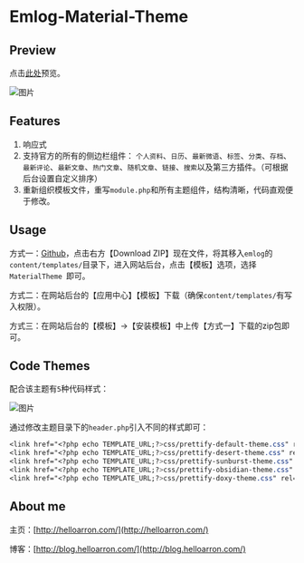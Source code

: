 # Emlog-Material-Theme

## Preview

点击[此处](http://oblog.helloarron.com/)预览。

![图片](http://7rfkwd.com1.z0.glb.clouddn.com/preview.jpg)

## Features

1. 响应式
2. 支持官方的所有的侧边栏组件：
	`个人资料`、`日历`、`最新微语`、`标签`、`分类`、`存档`、`最新评论`、`最新文章`、`热门文章`、`随机文章`、`链接`、`搜索`以及第三方插件。（可根据后台设置自定义排序）
3. 重新组织模板文件，重写`module.php`和所有主题组件，结构清晰，代码直观便于修改。

## Usage

方式一：[Github](https://github.com/ArronYR/emlog-material-theme)，点击右方【Download ZIP】现在文件，将其移入`emlog`的`content/templates/`目录下，进入网站后台，点击【模板】选项，选择`MaterialTheme `即可。

方式二：在网站后台的【应用中心】【模板】下载（确保`content/templates/`有写入权限）。

方式三：在网站后台的【模板】->【安装模板】中上传【方式一】下载的zip包即可。

## Code Themes

配合该主题有`5`种代码样式：

![图片](http://7rfkwd.com1.z0.glb.clouddn.com/Prettify%20Themes%20Gallery.png)

通过修改主题目录下的`header.php`引入不同的样式即可：

```css
<link href="<?php echo TEMPLATE_URL;?>css/prettify-default-theme.css" rel="stylesheet">
<link href="<?php echo TEMPLATE_URL;?>css/prettify-desert-theme.css" rel="stylesheet">
<link href="<?php echo TEMPLATE_URL;?>css/prettify-sunburst-theme.css" rel="stylesheet">
<link href="<?php echo TEMPLATE_URL;?>css/prettify-obsidian-theme.css" rel="stylesheet">
<link href="<?php echo TEMPLATE_URL;?>css/prettify-doxy-theme.css" rel="stylesheet">
```

## About me

主页：[http://helloarron.com/](http://helloarron.com/)

博客：[http://blog.helloarron.com/](http://blog.helloarron.com/)

